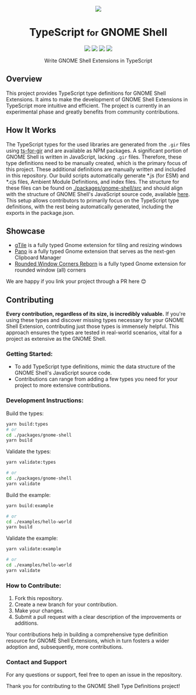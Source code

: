 <p align="center">
  <img src="https://raw.githubusercontent.com/gjsify/gnome-shell/main/.github/avatar_x8.png" />
  <h1 align="center">TypeScript <small>for</small> GNOME Shell</h1>
</p>

<p align="center">
  <a href="https://github.com/gjsify/gnome-shell/actions"><img src="https://img.shields.io/github/actions/workflow/status/gjsify/gnome-shell/ci.yml" /></a>
  <a href="https://github.com/gjsify/gnome-shell/blob/main/LICENSE"><img src="https://img.shields.io/github/license/gjsify/gnome-shell" /></a>
  <a href="https://www.npmjs.com/package/@girs/gnome-shell"><img src="https://img.shields.io/npm/v/@girs/gnome-shell" /></a>
  <a href="https://www.npmjs.com/package/@girs/gnome-shell"><img src="https://img.shields.io/npm/dw/@girs/gnome-shell" /></a>
</p>

<p align="center">Write GNOME Shell Extensions in TypeScript</p>

## Overview
This project provides TypeScript type definitions for GNOME Shell Extensions. It aims to make the development of GNOME Shell Extensions in TypeScript more intuitive and efficient. The project is currently in an experimental phase and greatly benefits from community contributions.

## How It Works
The TypeScript types for the used libraries are generated from the `.gir` files using [ts-for-gir](https://github.com/gjsify/ts-for-gir) and are available as NPM packages. A significant portion of GNOME Shell is written in JavaScript, lacking `.gir` files. Therefore, these type definitions need to be manually created, which is the primary focus of this project. These additional definitions are manually written and included in this repository. Our build scripts automatically generate *.js (for ESM) and *.cjs files, Ambient Module Definitions, and index files. The structure for these files can be found on [./packages/gnome-shell/src](./packages/gnome-shell/src) and should align with the structure of GNOME Shell's JavaScript source code, available [here](https://gitlab.gnome.org/GNOME/gnome-shell/-/tree/main/js). This setup allows contributors to primarily focus on the TypeScript type definitions, with the rest being automatically generated, including the exports in the package.json.

## Showcase
* [gTile](https://github.com/gTile/gTile) is a fully typed Gnome extension for tiling and resizing windows
* [Pano](https://github.com/oae/gnome-shell-pano) is a fully typed Gnome extension that serves as the next-gen Clipboard Manager
* [Rounded Window Corners Reborn](https://github.com/flexagoon/rounded-window-corners) is a fully typed Gnome extension for rounded window (all) corners

We are happy if you link your project through a PR here 😊

## Contributing
**Every contribution, regardless of its size, is incredibly valuable.** If you're using these types and discover missing types necessary for your GNOME Shell Extension, contributing just those types is immensely helpful. This approach ensures the types are tested in real-world scenarios, vital for a project as extensive as the GNOME Shell.

### Getting Started:
- To add TypeScript type definitions, mimic the data structure of the GNOME Shell's JavaScript source code.
- Contributions can range from adding a few types you need for your project to more extensive contributions.

### Development Instructions:
Build the types:
```bash
yarn build:types
# or
cd ./packages/gnome-shell
yarn build
```

Validate the types:

```bash
yarn validate:types

# or
cd ./packages/gnome-shell
yarn validate
```

Build the example:

```bash
yarn build:example

# or
cd ./examples/hello-world
yarn build
```

Validate the example:

```bash
yarn validate:example

# or
cd ./examples/hello-world
yarn validate
```

### How to Contribute:
1. Fork this repository.
2. Create a new branch for your contribution.
3. Make your changes.
4. Submit a pull request with a clear description of the improvements or additions.

Your contributions help in building a comprehensive type definition resource for GNOME Shell Extensions, which in turn fosters a wider adoption and, subsequently, more contributions.

### Contact and Support
For any questions or support, feel free to open an issue in the repository.

Thank you for contributing to the GNOME Shell Type Definitions project!
